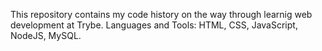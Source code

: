 This repository contains my code history on the way through learnig web development at Trybe.
Languages and Tools: HTML, CSS, JavaScript, NodeJS, MySQL.
